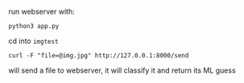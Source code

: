 run webserver with:

`python3 app.py`

cd into `imgtest`

`curl -F "file=@img.jpg" http://127.0.0.1:8000/send`

will send a file to webserver, it will classify it and return its ML guess